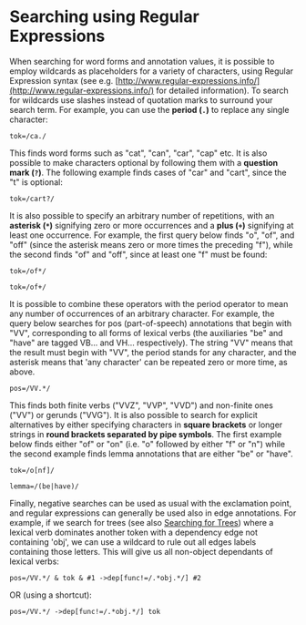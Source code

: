 # Searching using Regular Expressions

When searching for word forms and annotation values, it is possible to
employ wildcards as placeholders for a variety of characters, using
Regular Expression syntax (see e.g.
[http://www.regular-expressions.info/](http://www.regular-expressions.info/) for detailed information).
To search for wildcards use slashes instead of quotation marks to
surround your search term. For example, you can use the **period (`.`)**
to replace any single character:

```
tok=/ca./
```

This finds word forms such as "cat", "can", "car", "cap" etc. It is also
possible to make characters optional by following them with a **question
mark (`?`)**. The following example finds cases of "car" and "cart",
since the "t" is optional:

```
tok=/cart?/
```


It is also possible to specify an arbitrary number of repetitions, with
an **asterisk (`*`)** signifying zero or more occurrences and a **plus
(`+`)** signifying at least one occurrence. For example, the first query
below finds "o", "of", and "off" (since the asterisk means zero or more
times the preceding "f"), while the second finds "of" and "off", since
at least one "f" must be found:

```
tok=/of*/
```

```
tok=/of+/
```  


It is possible to combine these operators with the period operator to
mean any number of occurrences of an arbitrary character. For example,
the query below searches for pos (part-of-speech) annotations that begin
with "VV", corresponding to all forms of lexical verbs (the auxiliaries
"be" and "have" are tagged VB... and VH... respectively). The string
"VV" means that the result must begin with "VV", the period stands for
any character, and the asterisk means that 'any character' can be
repeated zero or more time, as above.

```
pos=/VV.*/
```

This finds both finite verbs ("VVZ", "VVP", "VVD") and non-finite ones
("VV") or gerunds ("VVG"). It is also possible to search for explicit
alternatives by either specifying characters in **square brackets** or
longer strings in **round brackets separated by pipe symbols**. The
first example below finds either "of" or "on" (i.e. "o" followed by
either "f" or "n") while the second example finds lemma annotations that
are either "be" or "have".

```
tok=/o[nf]/
```

```
lemma=/(be|have)/
```  

Finally, negative searches can be used as usual with the exclamation
point, and regular expressions can generally be used also in edge
annotations. For example, if we search for trees (see also [Searching
for Trees](aql-trees.md)) where a lexical verb dominates another
token with a dependency edge not containing 'obj', we can use a wildcard
to rule out all edges labels containing those letters. This will give us
all non-object dependants of lexical verbs:

```
pos=/VV.*/ & tok & #1 ->dep[func!=/.*obj.*/] #2
```

OR (using a shortcut):

```
pos=/VV.*/ ->dep[func!=/.*obj.*/] tok
```
